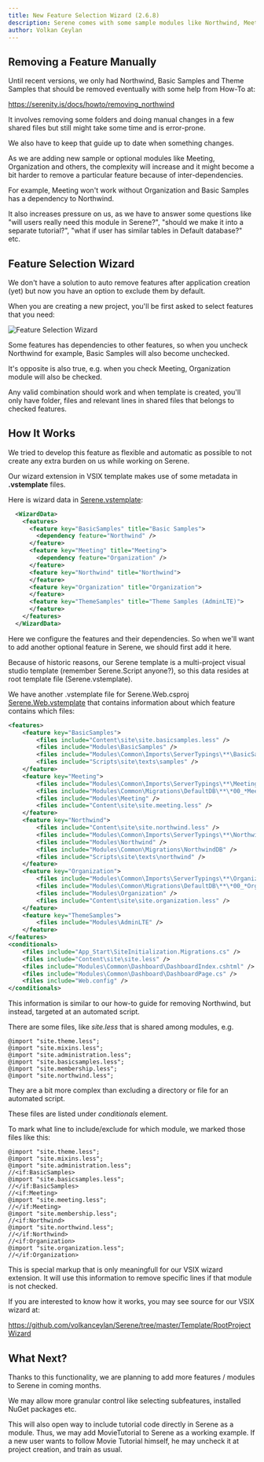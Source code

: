 ```yaml
---
title: New Feature Selection Wizard (2.6.8)
description: Serene comes with some sample modules like Northwind, Meeting, Organization etc. After training and development phase, you should remove them manually with some help from our how-to on removing Northwind and Samples. Doing this for every new project might feel cumbersome. Starting with 2.6.8, Serene asks you which modules to include, so its much simpler.
author: Volkan Ceylan
---
```


## Removing a Feature Manually

Until recent versions, we only had Northwind, Basic Samples and Theme Samples that should be removed eventually with some help from How-To at:

https://serenity.is/docs/howto/removing_northwind

It involves removing some folders and doing manual changes in a few shared files but still might take some time and is error-prone. 

We also have to keep that guide up to date when something changes.

As we are adding new sample or optional modules like Meeting, Organization and others, the complexity will increase and 
it might become a bit harder to remove a particular feature because of inter-dependencies.

For example, Meeting won't work without Organization and Basic Samples has a dependency to Northwind.

It also increases pressure on us, as we have to answer some questions like "will users really need this module in Serene?", 
"should we make it into a separate tutorial?", "what if user has similar tables in Default database?" etc.

## Feature Selection Wizard

We don't have a solution to auto remove features after application creation (yet) but now you have an option to exclude them by default.

When you are creating a new project, you'll be first asked to select features that you need:

![Feature Selection Wizard](img/2016-12-16/feature-selection-wizard.png)

Some features has dependencies to other features, so when you uncheck Northwind for example, Basic Samples will also become unchecked.

It's opposite is also true, e.g. when you check Meeting, Organization module will also be checked.

Any valid combination should work and when template is created, you'll only have folder, files and relevant lines in shared files that belongs to checked features.

## How It Works

We tried to develop this feature as flexible and automatic as possible to not create any extra burden on us while working on Serene.

Our wizard extension in VSIX template makes use of some metadata in **.vstemplate** files.

Here is wizard data in [Serene.vstemplate](https://github.com/volkanceylan/Serene/blob/master/Serene/Serene.vstemplate):

```xml
  <WizardData>
	<features>
	  <feature key="BasicSamples" title="Basic Samples">
		<dependency feature="Northwind" />
	  </feature>
	  <feature key="Meeting" title="Meeting">
		<dependency feature="Organization" />
	  </feature>
	  <feature key="Northwind" title="Northwind">
	  </feature>
	  <feature key="Organization" title="Organization">
	  </feature>
	  <feature key="ThemeSamples" title="Theme Samples (AdminLTE)">
	  </feature>
    </features>
  </WizardData>
```

Here we configure the features and their dependencies. So when we'll want to add another optional feature in Serene, we should first add it here.

Because of historic reasons, our Serene template is a multi-project visual studio template (remember Serene.Script anyone?), so this data resides at 
root template file (Serene.vstemplate).

We have another .vstemplate file for Serene.Web.csproj [Serene.Web.vstemplate](https://github.com/volkanceylan/Serene/blob/master/Serene/Serene.Web/Serene.Web.vstemplate) 
that contains information about which feature contains which files:

```xml
<features>
    <feature key="BasicSamples">
		<files include="Content\site\site.basicsamples.less" />
		<files include="Modules\BasicSamples" />
		<files include="Modules\Common\Imports\ServerTypings\**\BasicSamples.*" />
		<files include="Scripts\site\texts\samples" />
    </feature>
    <feature key="Meeting">
		<files include="Modules\Common\Imports\ServerTypings\**\Meeting.*" />
		<files include="Modules\Common\Migrations\DefaultDB\**\*00_*Meeting*.cs" />
		<files include="Modules\Meeting" />
		<files include="Content\site\site.meeting.less" />
    </feature>
    <feature key="Northwind">
		<files include="Content\site\site.northwind.less" />
		<files include="Modules\Common\Imports\ServerTypings\**\Northwind.*" />
		<files include="Modules\Northwind" />
		<files include="Modules\Common\Migrations\NorthwindDB" />
		<files include="Scripts\site\texts\northwind" />
    </feature>
    <feature key="Organization">
		<files include="Modules\Common\Imports\ServerTypings\**\Organization.*" />
		<files include="Modules\Common\Migrations\DefaultDB\**\*00_*Organization*.cs" />
		<files include="Modules\Organization" />
		<files include="Content\site\site.organization.less" />
    </feature>
    <feature key="ThemeSamples">
		<files include="Modules\AdminLTE" />
    </feature>
</features>
<conditionals>
    <files include="App_Start\SiteInitialization.Migrations.cs" />
    <files include="Content\site\site.less" />
    <files include="Modules\Common\Dashboard\DashboardIndex.cshtml" />
    <files include="Modules\Common\Dashboard\DashboardPage.cs" />
    <files include="Web.config" />
</conditionals>
```

This information is similar to our how-to guide for removing Northwind, but instead, targeted at an automated script.

There are some files, like *site.less* that is shared among modules, e.g.

```
@import "site.theme.less";
@import "site.mixins.less";
@import "site.administration.less";
@import "site.basicsamples.less";
@import "site.membership.less";
@import "site.northwind.less";
```

They are a bit more complex than excluding a directory or file for an automated script.

These files are listed under *conditionals* element.

To mark what line to include/exclude for which module, we marked those files like this:

```less
@import "site.theme.less";
@import "site.mixins.less";
@import "site.administration.less";
//<if:BasicSamples>
@import "site.basicsamples.less";
//</if:BasicSamples>
//<if:Meeting>
@import "site.meeting.less";
//</if:Meeting>
@import "site.membership.less";
//<if:Northwind>
@import "site.northwind.less";
//</if:Northwind>
//<if:Organization>
@import "site.organization.less";
//</if:Organization>
```

This is special markup that is only meaningfull for our VSIX wizard extension. It will use this information to remove specific lines if that module is not checked.

If you are interested to know how it works, you may see source for our VSIX wizard at:

https://github.com/volkanceylan/Serene/tree/master/Template/RootProjectWizard

## What Next?

Thanks to this functionality, we are planning to add more features / modules to Serene in coming months. 

We may allow more granular control like selecting subfeatures, installed NuGet packages etc.

This will also open way to include tutorial code directly in Serene as a module. Thus, we may add MovieTutorial to Serene as a working example. 
If a new user wants to follow Movie Tutorial himself, he may uncheck it at project creation, and train as usual.